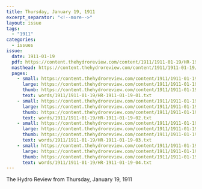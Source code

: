 ```yaml
---
title: Thursday, January 19, 1911
excerpt_separator: "<!--more-->"
layout: issue
tags:
  - "1911"
categories:
  - issues
issue:
  date: 1911-01-19
  pdf: https://content.thehydroreview.com/content/1911/1911-01-19/HR-1911-01-19.pdf
  masthead: https://content.thehydroreview.com/content/1911/1911-01-19/masthead/HR-1911-01-19.jpg
  pages:
    - small: https://content.thehydroreview.com/content/1911/1911-01-19/small/HR-1911-01-19-01.jpg
      large: https://content.thehydroreview.com/content/1911/1911-01-19/large/HR-1911-01-19-01.jpg
      thumb: https://content.thehydroreview.com/content/1911/1911-01-19/thumbnails/HR-1911-01-19-01.jpg
      text: words/1911/1911-01-19/HR-1911-01-19-01.txt
    - small: https://content.thehydroreview.com/content/1911/1911-01-19/small/HR-1911-01-19-02.jpg
      large: https://content.thehydroreview.com/content/1911/1911-01-19/large/HR-1911-01-19-02.jpg
      thumb: https://content.thehydroreview.com/content/1911/1911-01-19/thumbnails/HR-1911-01-19-02.jpg
      text: words/1911/1911-01-19/HR-1911-01-19-02.txt
    - small: https://content.thehydroreview.com/content/1911/1911-01-19/small/HR-1911-01-19-03.jpg
      large: https://content.thehydroreview.com/content/1911/1911-01-19/large/HR-1911-01-19-03.jpg
      thumb: https://content.thehydroreview.com/content/1911/1911-01-19/thumbnails/HR-1911-01-19-03.jpg
      text: words/1911/1911-01-19/HR-1911-01-19-03.txt
    - small: https://content.thehydroreview.com/content/1911/1911-01-19/small/HR-1911-01-19-04.jpg
      large: https://content.thehydroreview.com/content/1911/1911-01-19/large/HR-1911-01-19-04.jpg
      thumb: https://content.thehydroreview.com/content/1911/1911-01-19/thumbnails/HR-1911-01-19-04.jpg
      text: words/1911/1911-01-19/HR-1911-01-19-04.txt
---
```


The Hydro Review from Thursday, January 19, 1911

<!--more-->

